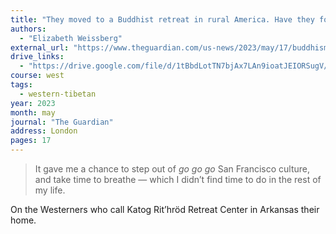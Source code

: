 ```yaml
---
title: "They moved to a Buddhist retreat in rural America. Have they found happiness?"
authors:
  - "Elizabeth Weissberg"
external_url: "https://www.theguardian.com/us-news/2023/may/17/buddhism-arkansas-retreat-meditation-mindfulness"
drive_links:
  - "https://drive.google.com/file/d/1tBbdLotTN7bjAx7LAn9ioatJEIORSugV/view?usp=drivesdk"
course: west
tags:
  - western-tibetan
year: 2023
month: may
journal: "The Guardian"
address: London
pages: 17
---
```


> It gave me a chance to step out of _go go go_ San Francisco culture, and take time to breathe — which I didn’t find time to do in the rest of my life.

On the Westerners who call Katog Rit’hröd Retreat Center in Arkansas their home.
